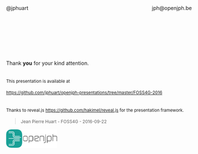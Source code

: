 <div style="margin-bottom:150px;"><div style="float:left;">@jphuart</div><div style="float:right;">jph@openjph.be</div></div>
<div style="clear:both;"></div>

Thank **you** for your kind attention.

<br><small>This presentation is available at </small>

<small>https://github.com/jphuart/openjph-presentations/tree/master/FOSS4G-2016</small>

<br><small>Thanks to reveal.js https://github.com/hakimel/reveal.js for the presentation framework.</small>

><small>Jean Pierre Huart - FOSS4G - 2016-09-22</small>	
<img src="images/OpenJPH_logo.png" alt="OpenJph logo" height="50">
